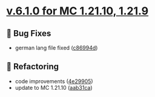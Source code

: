 # [v.6.1.0 for MC 1.21.10, 1.21.9](https://github.com/XxRexRaptorxX/RuneCraft/compare/v.6.1.0-dev1...v.6.1.0-dev5)

## 🔧 Bug Fixes

- german lang file fixed ([c86994d](https://github.com/XxRexRaptorxX/RuneCraft/commit/c86994df74ace5fc1d8036911351cd5c575c8c73))

## 🔨 Refactoring

- code improvements ([4e29905](https://github.com/XxRexRaptorxX/RuneCraft/commit/4e2990523b8c33bb7d17d710c663d6d42ae349ff))
- update to MC 1.21.10 ([aab31ca](https://github.com/XxRexRaptorxX/RuneCraft/commit/aab31cafd0ede08e4006fcc12d4b58556d883ec7))

